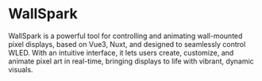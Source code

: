 # WallSpark
WallSpark is a powerful tool for controlling and animating wall-mounted pixel displays, based on Vue3, Nuxt, and designed to seamlessly control WLED. With an intuitive interface, it lets users create, customize, and animate pixel art in real-time, bringing displays to life with vibrant, dynamic visuals.
